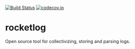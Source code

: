 [![Build Status](https://travis-ci.org/hamstak/rocketlog.svg?branch=master)](https://travis-ci.org/hamstak/rocketlog)
[![codecov.io](https://codecov.io/github/hamstak/rocketlog/coverage.svg?branch=master)](https://codecov.io/github/hamstak/rocketlog?branch=master)

# rocketlog
Open source tool for collectivizing, storing and parsing logs.
